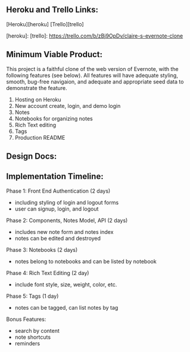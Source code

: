 ## Heroku and Trello Links:

[Heroku][heroku]
[Trello][trello]

[heroku]: 
[trello]: https://trello.com/b/zBj9OpDv/claire-s-evernote-clone


## Minimum Viable Product:

This project is a faithful clone of the web version of Evernote, with the following features (see below).  All features will have adequate styling, smooth, bug-free navigaion, and adequate and appropriate seed data to demonstrate the feature.

1. Hosting on Heroku
2. New account create, login, and demo login
3. Notes
4. Notebooks for organizing notes
5. Rich Text editing
6. Tags
7. Production README


## Design Docs:
 
[Wireframes]:[wireframes]
[React Components]:[components]
[API Endpoints]:[api-endpoints]
[DB Schema]:[schema]
[Sample State]:[sample-state]

[wireframes]: docs/wireframes
[components]: docs/component-hierarchy.md
[api-endpoints]: docs/api-endpoints.md
[schema]: docs/schema.md
[sample-state]: docs/sample-state.md


## Implementation Timeline:

Phase 1: Front End Authentication (2 days)
- including styling of login and logout forms
- user can signup, login, and logout

Phase 2: Components, Notes Model, API (2 days)
- includes new note form and notes index
- notes can be edited and destroyed

Phase 3: Notebooks (2 days)
- notes belong to notebooks and can be listed by notebook

Phase 4: Rich Text Editing (2 day)
- include font style, size, weight, color, etc.

Phase 5: Tags (1 day)
- notes can be tagged, can list notes by tag

Bonus Features:
- search by content
- note shortcuts
- reminders


